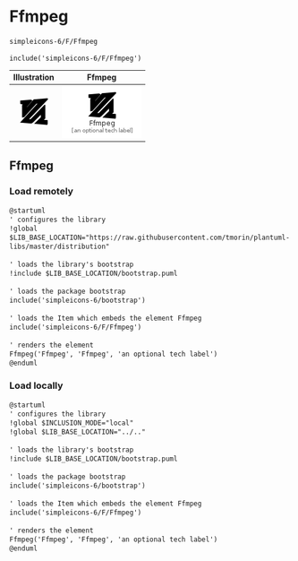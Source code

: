 # Ffmpeg


```text
simpleicons-6/F/Ffmpeg
```

```text
include('simpleicons-6/F/Ffmpeg')
```



| Illustration | Ffmpeg |
| :---: | :---: |
| ![illustration for Illustration](../../simpleicons-6/F/Ffmpeg.png) | ![illustration for Ffmpeg](../../simpleicons-6/F/Ffmpeg.Local.png) |




## Ffmpeg

### Load remotely
```plantuml
@startuml
' configures the library
!global $LIB_BASE_LOCATION="https://raw.githubusercontent.com/tmorin/plantuml-libs/master/distribution"

' loads the library's bootstrap
!include $LIB_BASE_LOCATION/bootstrap.puml

' loads the package bootstrap
include('simpleicons-6/bootstrap')

' loads the Item which embeds the element Ffmpeg
include('simpleicons-6/F/Ffmpeg')

' renders the element
Ffmpeg('Ffmpeg', 'Ffmpeg', 'an optional tech label')
@enduml
```

### Load locally
```plantuml
@startuml
' configures the library
!global $INCLUSION_MODE="local"
!global $LIB_BASE_LOCATION="../.."

' loads the library's bootstrap
!include $LIB_BASE_LOCATION/bootstrap.puml

' loads the package bootstrap
include('simpleicons-6/bootstrap')

' loads the Item which embeds the element Ffmpeg
include('simpleicons-6/F/Ffmpeg')

' renders the element
Ffmpeg('Ffmpeg', 'Ffmpeg', 'an optional tech label')
@enduml
```

